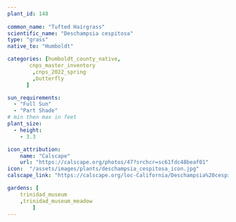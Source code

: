 ```yaml
---
plant_id: 148
 
common_name: "Tufted Hairgrass"
scientific_name: "Deschampsia cespitosa"
type: "grass"
native_to: "Humboldt"

categories: [humboldt_county_native,
       cnps_master_inventory
        ,cnps_2022_spring
        ,butterfly
      ]

sun_requirements:
  - "Full Sun"
  - "Part Shade"
# min then max in feet
plant_size:
  - height: 
    - 3.3

icon_attribution: 
    name: "Calscape"
    url: "https://calscape.org/photos/47?srchcr=sc61fdc48beaf01"
icon:  "/assets/images/plants/deschampsia_cespitosa_icon.jpg"
calscape_link: "https://calscape.org/loc-California/Deschampsia%20cespitosa(%20)"

gardens: [
    trinidad_museum
    ,trinidad_museum_meadow
        ]
---
```




